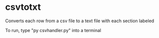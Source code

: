 # csvtotxt
Converts each row from a csv file to a text file with each section labeled

To run, type "py csvhandler.py" into a terminal
